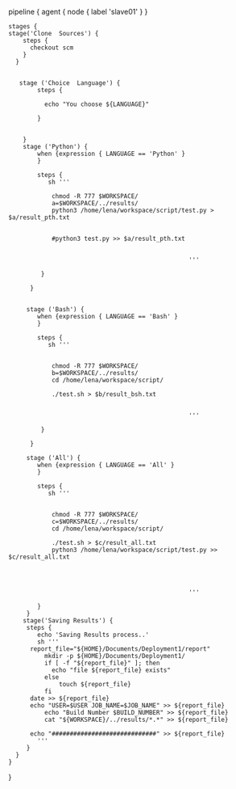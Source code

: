 pipeline {
   agent { node { label 'slave01' } }
    
    
    stages {
    stage('Clone  Sources') {
        steps {
          checkout scm
        } 
      }
        
        
       stage ('Choice  Language') {
            steps {
            
              echo "You choose ${LANGUAGE}"
            
            }   
        
      
        }
        stage ('Python') {
            when {expression { LANGUAGE == 'Python' }
            }
        
            steps {
               sh '''
               
                chmod -R 777 $WORKSPACE/
                a=$WORKSPACE/../results/
                python3 /home/lena/workspace/script/test.py > $a/result_pth.txt
               
               
                #python3 test.py >> $a/result_pth.txt
                    
                           
                                                      '''
                
             }
                
          }
          
        
         stage ('Bash') {
            when {expression { LANGUAGE == 'Bash' }
            }
        
            steps {
               sh '''
               
                
                chmod -R 777 $WORKSPACE/
                b=$WORKSPACE/../results/
                cd /home/lena/workspace/script/
               
                ./test.sh > $b/result_bsh.txt
                    
                           
                                                      '''
                
             }
                
          } 
          
         stage ('All') {
            when {expression { LANGUAGE == 'All' }
            }
        
            steps {
               sh '''
               
                
                chmod -R 777 $WORKSPACE/
                c=$WORKSPACE/../results/
                cd /home/lena/workspace/script/
               
                ./test.sh > $c/result_all.txt
                python3 /home/lena/workspace/script/test.py >> $c/result_all.txt
                    
        
                        
            
                                                      '''
                                                      
            }
         }    
        stage('Saving Results') {
         steps {
            echo 'Saving Results process..'
            sh '''
	      report_file="${HOME}/Documents/Deployment1/report"
              mkdir -p ${HOME}/Documents/Deployment1/              
              if [ -f "${report_file}" ]; then
                echo "file ${report_file} exists"
              else
	              touch ${report_file}
              fi
	      date >> ${report_file}
	      echo "USER=$USER JOB_NAME=$JOB_NAME" >> ${report_file}
              echo "Build Number $BUILD_NUMBER" >> ${report_file}
              cat "${WORKSPACE}/../results/*.*" >> ${report_file}

	      echo "#############################" >> ${report_file}
            '''
         }
      }                                              
    }
}


